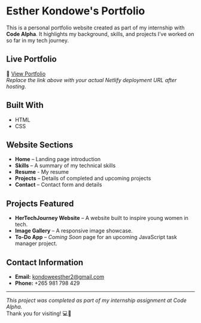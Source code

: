 #  Esther Kondowe's Portfolio

This is a personal portfolio website created as part of my internship with **Code Alpha**. It highlights my background, skills, and projects I’ve worked on so far in my tech journey.

##  Live Portfolio

🔗 [View Portfolio](https://your-netlify-link.netlify.app)  
*Replace the link above with your actual Netlify deployment URL after hosting.*

## Built With

- HTML  
- CSS  

## Website Sections

- **Home** – Landing page introduction  
- **Skills** – A summary of my technical skills
- **Resume** - My resume 
- **Projects** – Details of completed and upcoming projects  
- **Contact** – Contact form and details  

##  Projects Featured

- **HerTechJourney Website** – A website built to inspire young women in tech.  
- **Image Gallery** – A responsive image showcase.  
- **To-Do App** – _Coming Soon_ page for an upcoming JavaScript task manager project.

## Contact Information

- **Email:** kondoweesther2@gmail.com  
- **Phone:** +265 981 798 429  

---

_This project was completed as part of my internship assignment at Code Alpha._  
Thank you for visiting! 💻🌸

